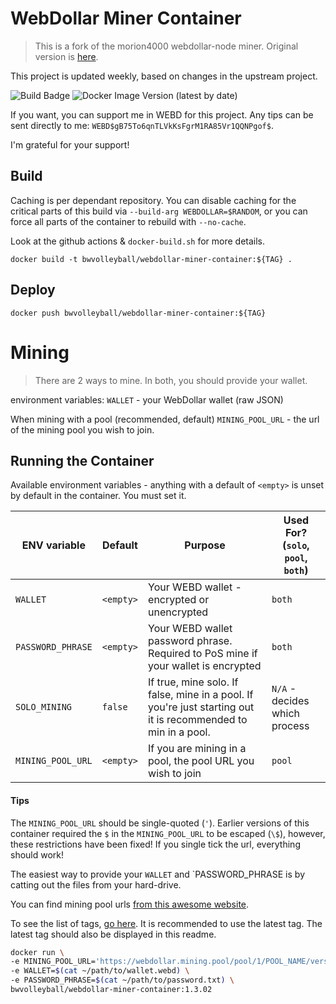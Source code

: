 # WebDollar Miner Container
> This is a fork of the morion4000 webdollar-node miner. Original version is [here](https://github.com/morion4000/webdollar-node).

This project is updated weekly, based on changes in the upstream project.

![Build Badge](https://github.com/bwvolleyball/webdollar-miner-container/actions/workflows/build-container.yaml/badge.svg) ![Docker Image Version (latest by date)](https://img.shields.io/docker/v/bwvolleyball/webdollar-miner-container)

If you want, you can support me in WEBD for this project. Any tips can be sent directly to me: `WEBD$gB75To6qnTLVkKsFgrM1RA85Vr1QQNPgof$`.

I'm grateful for your support!

## Build

Caching is per dependant repository.  You can disable caching for the critical parts of this build via `--build-arg WEBDOLLAR=$RANDOM`, or you can force all parts of the container to rebuild with `--no-cache`.

Look at the github actions & `docker-build.sh` for more details.

`docker build -t bwvolleyball/webdollar-miner-container:${TAG} .`

## Deploy

`docker push bwvolleyball/webdollar-miner-container:${TAG}`

# Mining
> There are 2 ways to mine.  In both, you should provide your wallet.

environment variables:
`WALLET` - your WebDollar wallet (raw JSON)

When mining with a pool (recommended, default)
`MINING_POOL_URL` - the url of the mining pool you wish to join.

## Running the Container

Available environment variables - anything with a default of `<empty>` is unset by default in the container.
You must set it.

| ENV variable | Default | Purpose | Used For? (`solo`, `pool`, `both`) |
| ------------ | ------- | ------- | ---------------------------------- |
| `WALLET`     | `<empty>` | Your WEBD wallet - encrypted or unencrypted | `both` |
| `PASSWORD_PHRASE` | `<empty>` | Your WEBD wallet password phrase. Required to PoS mine if your wallet is encrypted | `both` |
| `SOLO_MINING` | `false` | If true, mine solo. If false, mine in a pool. If you're just starting out it is recommended to min in a pool. | `N/A` - decides which process |
| `MINING_POOL_URL` | `<empty>` | If you are mining in a pool, the pool URL you wish to join | `pool` |

#### Tips

The `MINING_POOL_URL` should be single-quoted (`'`).
Earlier versions of this container required the `$` in the `MINING_POOL_URL` to be escaped (`\$`),
however, these restrictions have been fixed! If you single tick the url, everything should work!

The easiest way to provide your `WALLET` and `PASSWORD_PHRASE is by catting out the files from your hard-drive.

You can find mining pool urls [from this awesome website](http://webdpools.com/pool/).

To see the list of tags, [go here](https://hub.docker.com/repository/docker/bwvolleyball/webdollar-miner-container).
It is recommended to use the latest tag. The latest tag should also be displayed in this readme.

```bash
docker run \
-e MINING_POOL_URL='https://webdollar.mining.pool/pool/1/POOL_NAME/version/sha/https:$$domain.com:443' \
-e WALLET=$(cat ~/path/to/wallet.webd) \
-e PASSWORD_PHRASE=$(cat ~/path/to/password.txt) \
bwvolleyball/webdollar-miner-container:1.3.02
```
